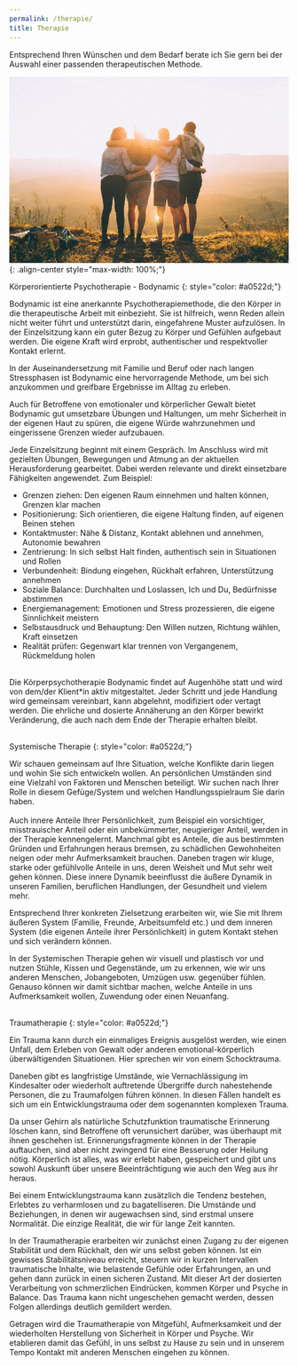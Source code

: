 ```yaml
---
permalink: /therapie/
title: Therapie
---
```

Entsprechend Ihren Wünschen und dem Bedarf berate ich Sie gern bei der Auswahl einer passenden therapeutischen Methode.

![Freunde](/assets/images/Beratung_Freunde_klein.jpg){: .align-center style="max-width: 100%;"}

Körperorientierte Psychotherapie - Bodynamic
{: style="color: #a0522d;"}

Bodynamic ist eine anerkannte Psychotherapiemethode, die den Körper in die therapeutische Arbeit mit einbezieht. Sie ist hilfreich, wenn Reden allein nicht weiter führt und unterstützt darin, eingefahrene Muster aufzulösen. In der Einzelsitzung kann ein guter Bezug zu Körper und Gefühlen aufgebaut werden. Die eigene Kraft wird erprobt, authentischer und respektvoller Kontakt erlernt.

In der Auseinandersetzung mit Familie und Beruf oder nach langen Stressphasen ist Bodynamic eine hervorragende Methode, um bei sich anzukommen und greifbare Ergebnisse im Alltag zu erleben.

Auch für Betroffene von emotionaler und körperlicher Gewalt bietet Bodynamic gut umsetzbare Übungen und Haltungen, um mehr Sicherheit in der eigenen Haut zu spüren, die eigene Würde wahrzunehmen und eingerissene Grenzen wieder aufzubauen.

Jede Einzelsitzung beginnt mit einem Gespräch. Im Anschluss wird mit gezielten Übungen, Bewegungen und Atmung an der aktuellen Herausforderung gearbeitet. Dabei werden relevante und direkt einsetzbare Fähigkeiten angewendet. Zum Beispiel:

* Grenzen ziehen: Den eigenen Raum einnehmen und halten können, Grenzen klar machen
* Positionierung: Sich orientieren, die eigene Haltung finden, auf eigenen Beinen stehen
* Kontaktmuster: Nähe & Distanz, Kontakt ablehnen und annehmen, Autonomie bewahren
* Zentrierung: In sich selbst Halt finden, authentisch sein in Situationen und Rollen
* Verbundenheit: Bindung eingehen, Rückhalt erfahren, Unterstützung annehmen
* Soziale Balance: Durchhalten und Loslassen, Ich und Du, Bedürfnisse abstimmen
* Energiemanagement: Emotionen und Stress prozessieren, die eigene Sinnlichkeit meistern
* Selbstausdruck und Behauptung: Den Willen nutzen, Richtung wählen, Kraft einsetzen
* Realität prüfen: Gegenwart klar trennen von Vergangenem, Rückmeldung holen

\
Die Körperpsychotherapie Bodynamic findet auf Augenhöhe statt und wird von dem/der Klient*in aktiv mitgestaltet. Jeder Schritt und jede Handlung wird gemeinsam vereinbart, kann abgelehnt, modifiziert oder vertagt werden. Die ehrliche und dosierte Annäherung an den Körper bewirkt Veränderung, die auch nach dem Ende der Therapie erhalten bleibt.\
<br>

Systemische Therapie 
{: style="color: #a0522d;"}

Wir schauen gemeinsam auf Ihre Situation, welche Konflikte darin liegen und wohin Sie sich entwickeln wollen. An persönlichen Umständen sind eine Vielzahl von Faktoren und Menschen beteiligt. Wir suchen nach Ihrer Rolle in diesem Gefüge/System und welchen Handlungsspielraum Sie darin haben.\
\
Auch innere Anteile Ihrer Persönlichkeit, zum Beispiel ein vorsichtiger, misstrauischer Anteil oder ein unbekümmerter, neugieriger Anteil, werden in der Therapie kennengelernt. Manchmal gibt es Anteile, die aus bestimmten Gründen und Erfahrungen heraus bremsen, zu schädlichen Gewohnheiten neigen oder mehr Aufmerksamkeit brauchen. Daneben tragen wir kluge, starke oder gefühlvolle Anteile in uns, deren Weisheit und Mut sehr weit gehen können. Diese innere Dynamik beeinflusst die äußere Dynamik in unseren Familien, beruflichen Handlungen, der Gesundheit und vielem mehr.

Entsprechend Ihrer konkreten Zielsetzung erarbeiten wir, wie Sie mit Ihrem äußeren System (Familie, Freunde, Arbeitsumfeld etc.) und dem inneren System (die eigenen Anteile ihrer Persönlichkeit) in gutem Kontakt stehen und sich verändern können.

In der Systemischen Therapie gehen wir visuell und plastisch vor und nutzen Stühle, Kissen und Gegenstände, um zu erkennen, wie wir uns anderen Menschen, Jobangeboten, Umzügen usw. gegenüber fühlen. Genauso können wir damit sichtbar machen, welche Anteile in uns Aufmerksamkeit wollen, Zuwendung oder einen Neuanfang.\
<br>

Traumatherapie
{: style="color: #a0522d;"}

Ein Trauma kann durch ein einmaliges Ereignis ausgelöst werden, wie einen Unfall, dem Erleben von Gewalt oder anderen emotional-körperlich überwältigenden Situationen. Hier sprechen wir von einem Schocktrauma.

Daneben gibt es langfristige Umstände, wie Vernachlässigung im Kindesalter oder wiederholt auftretende Übergriffe durch nahestehende Personen, die zu Traumafolgen führen können. In diesen Fällen handelt es sich um ein Entwicklungstrauma oder dem sogenannten komplexen Trauma.

Da unser Gehirn als natürliche Schutzfunktion traumatische Erinnerung löschen kann, sind Betroffene oft verunsichert darüber, was überhaupt mit ihnen geschehen ist. Erinnerungsfragmente können in der Therapie auftauchen, sind aber nicht zwingend für eine Besserung oder Heilung nötig. Körperlich ist alles, was wir erlebt haben, gespeichert und gibt uns sowohl Auskunft über unsere Beeinträchtigung wie auch den Weg aus ihr heraus.

Bei einem Entwicklungstrauma kann zusätzlich die Tendenz bestehen, Erlebtes zu verharmlosen und zu bagatelliseren. Die Umstände und Beziehungen, in denen wir augewachsen sind, sind erstmal unsere Normalität. Die einzige Realität, die wir für lange Zeit kannten. 

In der Traumatherapie erarbeiten wir zunächst einen Zugang zu der eigenen Stabilität und dem Rückhalt, den wir uns selbst geben können. Ist ein gewisses Stabilitätsniveau erreicht, steuern wir in kurzen Intervallen traumatische Inhalte, wie belastende Gefühle oder Erfahrungen, an und gehen dann zurück in einen sicheren Zustand. Mit dieser Art der dosierten Verarbeitung von schmerzlichen Eindrücken, kommen Körper und Psyche in Balance. Das Trauma kann nicht ungeschehen gemacht werden, dessen Folgen allerdings deutlich gemildert werden.

Getragen wird die Traumatherapie von Mitgefühl, Aufmerksamkeit und der wiederholten Herstellung von Sicherheit in Körper und Psyche. Wir etablieren damit das Gefühl, in uns selbst zu Hause zu sein und in unserem Tempo Kontakt mit anderen Menschen eingehen zu können.